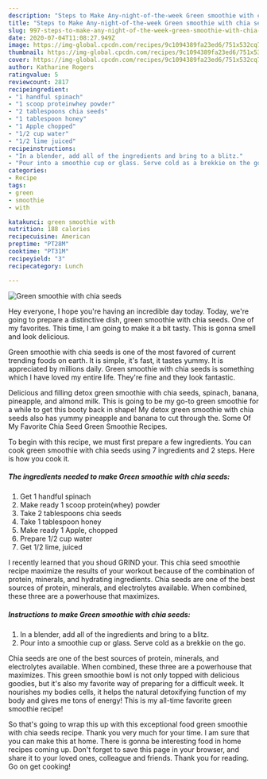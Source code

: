 ```yaml
---
description: "Steps to Make Any-night-of-the-week Green smoothie with chia seeds"
title: "Steps to Make Any-night-of-the-week Green smoothie with chia seeds"
slug: 997-steps-to-make-any-night-of-the-week-green-smoothie-with-chia-seeds
date: 2020-07-04T11:08:27.949Z
image: https://img-global.cpcdn.com/recipes/9c1094389fa23ed6/751x532cq70/green-smoothie-with-chia-seeds-recipe-main-photo.jpg
thumbnail: https://img-global.cpcdn.com/recipes/9c1094389fa23ed6/751x532cq70/green-smoothie-with-chia-seeds-recipe-main-photo.jpg
cover: https://img-global.cpcdn.com/recipes/9c1094389fa23ed6/751x532cq70/green-smoothie-with-chia-seeds-recipe-main-photo.jpg
author: Katharine Rogers
ratingvalue: 5
reviewcount: 2817
recipeingredient:
- "1 handful spinach"
- "1 scoop proteinwhey powder"
- "2 tablespoons chia seeds"
- "1 tablespoon honey"
- "1 Apple chopped"
- "1/2 cup water"
- "1/2 lime juiced"
recipeinstructions:
- "In a blender, add all of the ingredients and bring to a blitz."
- "Pour into a smoothie cup or glass. Serve cold as a brekkie on the go."
categories:
- Recipe
tags:
- green
- smoothie
- with

katakunci: green smoothie with 
nutrition: 188 calories
recipecuisine: American
preptime: "PT28M"
cooktime: "PT31M"
recipeyield: "3"
recipecategory: Lunch

---
```



![Green smoothie with chia seeds](https://img-global.cpcdn.com/recipes/9c1094389fa23ed6/751x532cq70/green-smoothie-with-chia-seeds-recipe-main-photo.jpg)

Hey everyone, I hope you're having an incredible day today. Today, we're going to prepare a distinctive dish, green smoothie with chia seeds. One of my favorites. This time, I am going to make it a bit tasty. This is gonna smell and look delicious.

Green smoothie with chia seeds is one of the most favored of current trending foods on earth. It is simple, it's fast, it tastes yummy. It is appreciated by millions daily. Green smoothie with chia seeds is something which I have loved my entire life. They're fine and they look fantastic.

Delicious and filling detox green smoothie with chia seeds, spinach, banana, pineapple, and almond milk. This is going to be my go-to green smoothie for a while to get this booty back in shape! My detox green smoothie with chia seeds also has yummy pineapple and banana to cut through the. Some Of My Favorite Chia Seed Green Smoothie Recipes.


To begin with this recipe, we must first prepare a few ingredients. You can cook green smoothie with chia seeds using 7 ingredients and 2 steps. Here is how you cook it.

<!--inarticleads1-->

##### The ingredients needed to make Green smoothie with chia seeds:

1. Get 1 handful spinach
1. Make ready 1 scoop protein(whey) powder
1. Take 2 tablespoons chia seeds
1. Take 1 tablespoon honey
1. Make ready 1 Apple, chopped
1. Prepare 1/2 cup water
1. Get 1/2 lime, juiced


I recently learned that you shoud GRIND your. This chia seed smoothie recipe maximize the results of your workout because of the combination of protein, minerals, and hydrating ingredients. Chia seeds are one of the best sources of protein, minerals, and electrolytes available. When combined, these three are a powerhouse that maximizes. 

<!--inarticleads2-->

##### Instructions to make Green smoothie with chia seeds:

1. In a blender, add all of the ingredients and bring to a blitz.
1. Pour into a smoothie cup or glass. Serve cold as a brekkie on the go.


Chia seeds are one of the best sources of protein, minerals, and electrolytes available. When combined, these three are a powerhouse that maximizes. This green smoothie bowl is not only topped with delicious goodies, but it&#39;s also my favorite way of preparing for a difficult week. It nourishes my bodies cells, it helps the natural detoxifying function of my body and gives me tons of energy! This is my all-time favorite green smoothie recipe! 

So that's going to wrap this up with this exceptional food green smoothie with chia seeds recipe. Thank you very much for your time. I am sure that you can make this at home. There is gonna be interesting food in home recipes coming up. Don't forget to save this page in your browser, and share it to your loved ones, colleague and friends. Thank you for reading. Go on get cooking!
